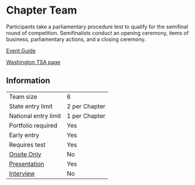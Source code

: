 # Chapter Team

Participants take a parliamentary procedure test to qualify for
the semifinal round of competition. Semifinalists conduct an
opening ceremony, items of business, parliamentary actions,
and a closing ceremony.

[Event Guide](https://lwsd.sharepoint.com/:b:/r/sites/GR-JHS-TechnologyStudentAssociation-SCA/Shared%20Documents/23-24/Competition/Event%20Guides/HS%20-%20Chapter%20Team.pdf)

[Washington TSA page](https://www.washingtontsa.org/high-school-events/chapter-team)

## Information

|                         |               |
| ----------------------- | ------------- |
| Team size               | 6             |
| State entry limit       | 2 per Chapter |
| National entry limit    | 1 per Chapter |
| Portfolio required      | Yes           |
| Early entry             | Yes           |
| Requires test           | Yes           |
| [Onsite Only](/#terms)  | No            |
| [Presentation](/#terms) | Yes           |
| [Interview](/#terms)    | No            |
